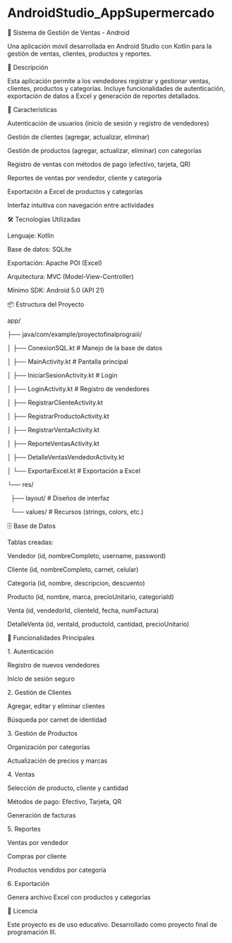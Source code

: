 # AndroidStudio\_AppSupermercado

🛒 Sistema de Gestión de Ventas - Android

Una aplicación móvil desarrollada en Android Studio con Kotlin para la gestión de ventas, clientes, productos y reportes.

📱 Descripción

Esta aplicación permite a los vendedores registrar y gestionar ventas, clientes, productos y categorías. Incluye funcionalidades de autenticación, exportación de datos a Excel y generación de reportes detallados.



🚀 Características

Autenticación de usuarios (inicio de sesión y registro de vendedores)



Gestión de clientes (agregar, actualizar, eliminar)



Gestión de productos (agregar, actualizar, eliminar) con categorías



Registro de ventas con métodos de pago (efectivo, tarjeta, QR)



Reportes de ventas por vendedor, cliente y categoría



Exportación a Excel de productos y categorías



Interfaz intuitiva con navegación entre actividades



🛠️ Tecnologías Utilizadas

Lenguaje: Kotlin



Base de datos: SQLite



Exportación: Apache POI (Excel)



Arquitectura: MVC (Model-View-Controller)



Mínimo SDK: Android 5.0 (API 21)

📦 Estructura del Proyecto

app/

├── java/com/example/proyectofinalprograiii/

│   ├── ConexionSQL.kt           # Manejo de la base de datos

│   ├── MainActivity.kt          # Pantalla principal

│   ├── IniciarSesionActivity.kt # Login

│   ├── LoginActivity.kt         # Registro de vendedores

│   ├── RegistrarClienteActivity.kt

│   ├── RegistrarProductoActivity.kt

│   ├── RegistrarVentaActivity.kt

│   ├── ReporteVentasActivity.kt

│   ├── DetalleVentasVendedorActivity.kt

│   └── ExportarExcel.kt         # Exportación a Excel

└── res/

&nbsp;   ├── layout/                  # Diseños de interfaz

&nbsp;   └── values/                  # Recursos (strings, colors, etc.)



🗄️ Base de Datos

Tablas creadas:

Vendedor (id, nombreCompleto, username, password)



Cliente (id, nombreCompleto, carnet, celular)



Categoria (id, nombre, descripcion, descuento)



Producto (id, nombre, marca, precioUnitario, categoriaId)



Venta (id, vendedorId, clienteId, fecha, numFactura)



DetalleVenta (id, ventaId, productoId, cantidad, precioUnitario)





🧪 Funcionalidades Principales

1\. Autenticación

Registro de nuevos vendedores



Inicio de sesión seguro



2\. Gestión de Clientes

Agregar, editar y eliminar clientes



Búsqueda por carnet de identidad



3\. Gestión de Productos

Organización por categorías



Actualización de precios y marcas



4\. Ventas

Selección de producto, cliente y cantidad



Métodos de pago: Efectivo, Tarjeta, QR



Generación de facturas



5\. Reportes

Ventas por vendedor



Compras por cliente



Productos vendidos por categoría



6\. Exportación

Genera archivo Excel con productos y categorías



📄 Licencia

Este proyecto es de uso educativo. Desarrollado como proyecto final de programación III.

